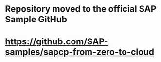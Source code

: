# Repository moved to the official SAP Sample GitHub
# https://github.com/SAP-samples/sapcp-from-zero-to-cloud
